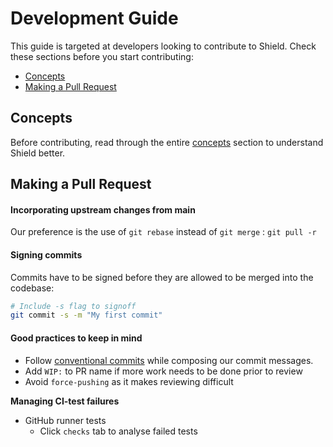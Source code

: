 # Development Guide

This guide is targeted at developers looking to contribute to Shield. Check these sections before you start contributing:

- [Concepts](development_guide.md#concepts)
- [Making a Pull Request](development_guide.md#making-a-pull-request)

## Concepts

Before contributing, read through the entire [concepts](https://odpf.gitbook.io/shield/concepts/overview) section to understand Shield better.

## Making a Pull Request

#### Incorporating upstream changes from main

Our preference is the use of `git rebase` instead of `git merge` : `git pull -r`

#### Signing commits

Commits have to be signed before they are allowed to be merged into the codebase:

```bash
# Include -s flag to signoff
git commit -s -m "My first commit"
```

#### Good practices to keep in mind

- Follow [conventional commits](https://www.conventionalcommits.org/en/v1.0.0/#summary) while composing our commit messages.
- Add `WIP:` to PR name if more work needs to be done prior to review
- Avoid `force-pushing` as it makes reviewing difficult

**Managing CI-test failures**

- GitHub runner tests
  - Click `checks` tab to analyse failed tests
